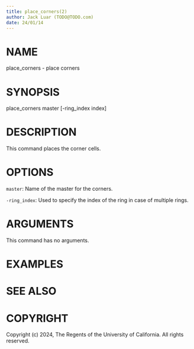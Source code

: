 ```yaml
---
title: place_corners(2)
author: Jack Luar (TODO@TODO.com)
date: 24/01/14
---
```


# NAME

place_corners - place corners

# SYNOPSIS

place_corners 
    master
    [-ring_index index]


# DESCRIPTION

This command places the corner cells.

# OPTIONS

`master`:  Name of the master for the corners.

`-ring_index`:  Used to specify the index of the ring in case of multiple rings.

# ARGUMENTS

This command has no arguments.

# EXAMPLES

# SEE ALSO

# COPYRIGHT

Copyright (c) 2024, The Regents of the University of California. All rights reserved.
